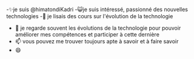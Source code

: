 -✨je suis @himatondiKadri
-😺je suis intéressé, passionné des nouvelles technologies 
-🌱 je lisais  des cours  sur l'évolution de la technologie 
- 💞️ je regarde souvent les évolutions de la technologie pour pouvoir  améliorer mes compétences et participer à cette dernière 
- 📫 vous pouvez me trouver toujours apte à savoir et à faire savoir 
- 😄 

<!---
HimaTondi/HimaTondi is a ✨ special ✨ repository because its `README.md` (this file) appears on your GitHub profile.
You can click the Preview link to take a look at your changes.
--->
